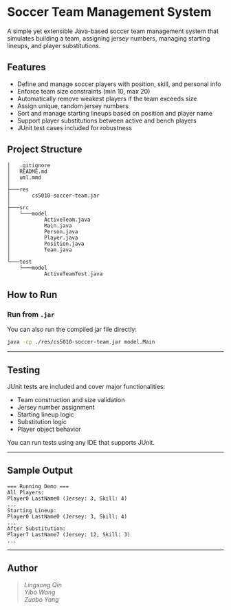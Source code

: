 # Soccer Team Management System

A simple yet extensible Java-based soccer team management system that simulates building a team, assigning jersey numbers, managing starting lineups, and player substitutions.

##  Features

- Define and manage soccer players with position, skill, and personal info
- Enforce team size constraints (min 10, max 20)
- Automatically remove weakest players if the team exceeds size
- Assign unique, random jersey numbers
- Sort and manage starting lineups based on position and player name
- Support player substitutions between active and bench players
- JUnit test cases included for robustness

##  Project Structure

```
│   .gitignore
│   README.md
│   uml.mmd
│
├───res
│       cs5010-soccer-team.jar
│
├───src
│   └───model
│           ActiveTeam.java
│           Main.java
│           Person.java
│           Player.java
│           Position.java
│           Team.java
│
└───test
    └───model
            ActiveTeamTest.java
```

##  How to Run

### Run from `.jar`

You can also run the compiled jar file directly:

```bash
java -cp ./res/cs5010-soccer-team.jar model.Main
```

---

##  Testing

JUnit tests are included and cover major functionalities:

- Team construction and size validation
- Jersey number assignment
- Starting lineup logic
- Substitution logic
- Player object behavior

You can run tests using any IDE that supports JUnit.

---

##  Sample Output

```
=== Running Demo ===
All Players:
Player0 LastName0 (Jersey: 3, Skill: 4)
...
Starting Lineup:
Player0 LastName0 (Jersey: 3, Skill: 4)
...
After Substitution:
Player7 LastName7 (Jersey: 12, Skill: 3)
...
```

---

##  Author

> *Lingsong Qin*  
> *Yibo Wang*  
> *Zuobo Yang*  